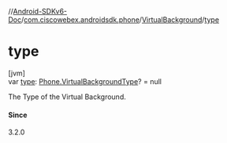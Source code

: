 //[Android-SDKv6-Doc](../../../index.md)/[com.ciscowebex.androidsdk.phone](../index.md)/[VirtualBackground](index.md)/[type](type.md)

# type

[jvm]\
var [type](type.md): [Phone.VirtualBackgroundType](../-phone/-virtual-background-type/index.md)? = null

The Type of the Virtual Background.

#### Since

3.2.0
